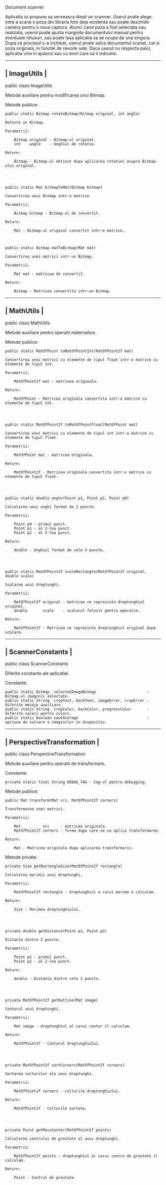 Document scanner

Aplicatia isi propune sa serveasca drept un scanner.
Userul poate alege intre a scana o poza din libraria foto deja existenta sau poate deschide camera pentru o noua captura.
Atunci cand poza a fost selectata sau realizata, userul poate ajusta marginile documentului manual pentru eventuale retusuri, sau poate lasa aplicatia sa se ocupe de una singura.
Dupa ce procesul s-a incheiat, userul poate salva documentul scanat, cat si poza originala, in functie de nevoile sale.
Daca userul nu respecta pasii, aplicatia vine in ajutorul sau cu erori care sa il indrume.

 ------------
| ImageUtils |
 ------------

public class ImageUtils

Metode auxiliare pentru modificarea unui Bitmap.

Metode publice:

    public static Bitmap rotateBitmap(Bitmap original, int angle)

    Roteste un Bitmap.

    Parametrii:

        Bitmap original - Bitmap-ul original.
        int    angle    - Unghiul de rotatie.

    Return:

        Bitmap - Bitmap-ul obtinut dupa aplicarea rotatiei asupra Bitmap-ului original.




    public static Mat bitmapToMat(Bitmap bitmap)

    Convertirea unui Bitmap intr-o matrice.

    Parametrii:

        Bitmap bitmap - Bitmap-ul de convertit.

    Return:

        Mat - Bitmap-ul original convertit intr-o matrice.



    public static Bitmap matToBitmap(Mat mat)

    Convertirea unei matrici intr-un Bitmap.

    Parametrii:

        Mat mat - matricea de convertit.

    Return:

        Bitmap - Matricea convertita intr-un Bitmap.

 -----------
| MathUtils |
 -----------

public class MathUtils

Metode auxiliare pentru operatii matematice.

Metode publice:

    public static MatOfPoint toMatOfPointInt(MatOfPoint2f mat)

    Convertirea unei matrici cu elemente de tipul float intr-o matrice cu elemente de tipul int.

    Parametrii:

        MatOfPoint2f mat - matricea originala.

    Return:

        MatOfPoint - Matricea originala convertita intr-o matrice cu elemente de tipul int.




    public static MatOfPoint2f toMatOfPointFloat(MatOfPoint mat)

    Convertirea unei matrici cu elemente de tipul int intr-o matrice cu elemente de tipul float.

    Parametrii:

        MatOfPoint mat - matricea originala.

    Return:

        MatOfPoint2f - Matricea originala convertita intr-o matrice cu elemente de tipul float.




    public static double angle(Point p1, Point p2, Point p0)

    Calcularea unui unghi format de 3 puncte.

    Parametrii:

        Point p0 - primul punct.
        Point p1 - al 2-lea punct.
        Point p2 - al 3-lea punct.

    Return:

        double - Unghiul format de cele 3 puncte.




    public static MatOfPoint2f scaleRectangle(MatOfPoint2f original, double scale)

    Scalarea unui dreptunghi.

    Parametrii:

        MatOfPoint2f original - matricea ce reprezinta dreptunghiul original.
        double       scale    - scalarul folosit pentru operatie.

    Return:

        MatOfPoint2f - Matricea ce reprezinta dreptunghiul original dupa scalare.

 ------------------
| ScannerConstants |
 ------------------

public class ScannerConstants

Diferite constante ale aplicatiei.

Constante:

    public static Bitmap  selectedImageBitmap                       - Bitmap-ul imaginii selectate.
    public static String  cropText, backText, imageError, cropError - diferite mesaje auxiliare.
    public static String  cropColor, backColor, progressColor       - diferite valori pentru culori.
    public static boolean saveStorage                               - optiune de salvare a imaginilor in dispozitiv.

 ---------------------------
| PerspectiveTransformation |
 ---------------------------

public class PerspectiveTransformation

Metode auxiliare pentru operatii de transformare.

Constante:

    private static final String DEBUG_TAG - tag-ul pentru debugging.

Metode publice:

    public Mat transform(Mat src, MatOfPoint2f corners)

    Transformarea unei matrici.

    Parametrii:

        Mat          src     - matricea originala.
        MatOfPoint2f corners - forma dupa care se va aplica transformarea.

    Return:

        Mat - Matricea originala dupa aplicarea transformarii.

Metode private:

    private Size getRectangleSize(MatOfPoint2f rectangle)

    Calcularea marimii unui dreptunghi.

    Parametrii:

        MatOfPoint2f rectangle - dreptunghiul a carui marime o calculam.

    Return:

        Size - Marimea dreptunghiului.




    private double getDistance(Point p1, Point p2)

    Distanta dintre 2 puncte.

    Parametrii:

        Point p1 - primul punct.
        Point p2 - al 2-lea punct.

    Return:

        double - Distanta dintre cele 2 puncte.




    private MatOfPoint2f getOutline(Mat image)

    Conturul unui dreptunghi.

    Parametrii:

        Mat image - dreptunghiul al carui contur il calculam.

    Return:

        MatOfPoint2f - Conturul dreptunghiului.




    private MatOfPoint2f sortCorners(MatOfPoint2f corners)

    Sortarea colturilor ale unui dreptunghi.

    Parametrii:

        MatOfPoint2f corners - colturile dreptunghiului.

    Return:

        MatOfPoint2f - Colturile sortate.




    private Point getMassCenter(MatOfPoint2f points)

    Calcularea centrului de greutate al unui dreptunghi.

    Parametrii:

        MatOfPoint2f points - dreptunghiul al carui centru de greutate il calculam.

    Return:

        Point - Centrul de greutate.
